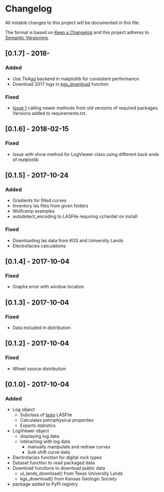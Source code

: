 # Changelog

All notable changes to this project will be documented in this file.

The format is based on [Keep a Changelog](http://keepachangelog.com/en/1.0.0/)
and this project adheres to [Semantic Versioning](http://semver.org/spec/v2.0.0.html).

## [0.1.7] - 2018-

### Added
- Use TkAgg backend in matplotlib for consistent performance
- Download 2017 logs in [kgs_download](https://toddheitmann.github.io/PetroPy/function/download.html#petropy.kgs_download) function

### Fixed
- [Issue 1](https://github.com/toddheitmann/PetroPy/issues/1) calling newer methods from old versions of required packages. Versions added to requirements.txt.

## [0.1.6] - 2018-02-15

### Fixed
- Issue with show method for LogViewer class using different back ends of matplotlib

## [0.1.5] - 2017-10-24

### Added
- Gradients for filled curves
- Inventory las files from given folders
- Wolfcamp examples
- autodetect_encoding to LASFile requiring cchardet on install

### Fixed
- Downloading las data from KGS and University Lands
- Electrofacies calculations

## [0.1.4] - 2017-10-04

### Fixed
- Graphs error with window location

## [0.1.3] - 2017-10-04

### Fixed
- Data included in distribution

## [0.1.2] - 2017-10-04

### Fixed
- Wheel source distribution

## [0.1.0] - 2017-10-04

### Added

- Log object
  - Subclass of [lasio](https://github.com/kinverarity1/lasio) LASFile
  - Calculates petrophysical properties
  - Exports statistics
- LogViewer object
  - displaying log data
  - interacting with log data
    - manually manipulate and redraw curves
    - bulk shift curve data
- Electrofacies function for digital rock types
- Dataset function to read packaged data
- Download functions to download public data
  - ul_lands_download() from Texas University Lands
  - kgs_download() from Kansas Geologic Society
- package added to PyPI registry
